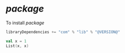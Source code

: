 # $package$

To install $package$
```scala
libraryDependencies += "com" % "lib" % "@VERSION@"
```

```scala mdoc
val x = 1
List(x, x)
```